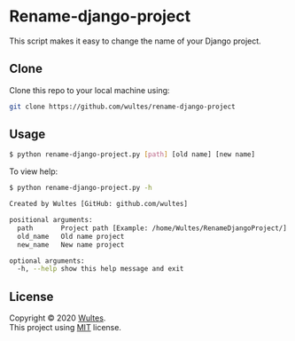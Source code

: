 
# Rename-django-project

This script makes it easy to change the name of your Django project.

## Clone

Clone this repo to your local machine using:

```bash
git clone https://github.com/wultes/rename-django-project
```

## Usage

```bash
$ python rename-django-project.py [path] [old name] [new name]
```
To view help:

```bash
$ python rename-django-project.py -h

Created by Wultes [GitHub: github.com/wultes]

positional arguments:
  path       Project path [Example: /home/Wultes/RenameDjangoProject/]
  old_name   Old name project
  new_name   New name project

optional arguments:
  -h, --help show this help message and exit
```

## License
Copyright © 2020 [Wultes](https://github.com/wultes/).  
This project using [MIT](https://choosealicense.com/licenses/mit/) license.
